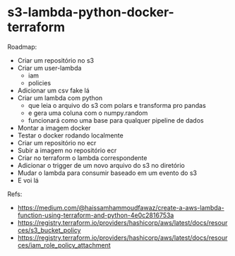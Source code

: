 # s3-lambda-python-docker-terraform


Roadmap:

- Criar um repositório no s3
- Criar um user-lambda
    - iam
    - policies
- Adicionar um csv fake lá
- Criar um lambda com python
    - que leia o arquivo do s3 com polars e transforma pro pandas
    - e gera uma coluna com o numpy.random
    - funcionará como uma base para qualquer pipeline de dados
- Montar a imagem docker
- Testar o docker rodando localmente
- Criar um repositório no ecr
- Subir a imagem no repositório ecr
- Criar no terraform o lambda correspondente
- Adicionar o trigger de um novo arquivo do s3 no diretório
- Mudar o lambda para consumir baseado em um evento do s3
- E voi lá



Refs:
- https://medium.com/@haissamhammoudfawaz/create-a-aws-lambda-function-using-terraform-and-python-4e0c2816753a
- https://registry.terraform.io/providers/hashicorp/aws/latest/docs/resources/s3_bucket_policy
- https://registry.terraform.io/providers/hashicorp/aws/latest/docs/resources/iam_role_policy_attachment